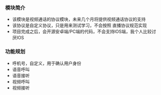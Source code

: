 ### 模块简介

* 该模块是视频通话的协议模块，未来几个月将提供视频通话协议的支持
* 该协议是自定义协议，只是用来测试学习，不会按照 直播协议规范实现
* 项目完成之后，会开源安卓端/PC端的代码，不会支持IOS端，我个人比较讨厌IOS



### 功能规划
* 呼机号，自定义，用于确认用户身份
* 语音呼叫
* 语音接听
* 视频呼叫
* 视频接听